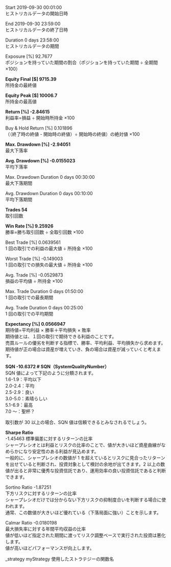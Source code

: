 Start 2019-09-30 00:01:00
</br>
ヒストリカルデータの開始日時

End 2019-09-30 23:59:00
</br>
ヒストリカルデータの終了日時

Duration 0 days 23:58:00
</br>
ヒストリカルデータの期間

Exposure [%] 92.7677
</br>
ポジションを持っていた期間の割合（ポジションを持っていた期間 ÷ 全期間 ×100）

**Equity Final [$] 9715.39**
</br>
所持金の最終値

**Equity Peak [$] 10006.7**
</br>
所持金の最高値

**Return [%] -2.84615**
</br>
利益率=損益 ÷ 開始時所持金 ×100

Buy & Hold Return [%] 0.101896
</br>
（（終了時の終値 - 開始時の終値）÷ 開始時の終値）の絶対値 ×100

**Max. Drawdown [%] -2.94051**
</br>
最大下落率

**Avg. Drawdown [%] -0.0155023**
</br>
平均下落率

Max. Drawdown Duration 0 days 00:30:00
</br>
最大下落期間

Avg. Drawdown Duration 0 days 00:10:00
</br>
平均下落期間

**Trades 54**
</br>
取引回数

**Win Rate [%] 9.25926**
</br>
勝率=勝ち取引回数 ÷ 全取引回数 ×100

Best Trade [%] 0.0639561
</br>
1 回の取引での利益の最大値 ÷ 所持金 ×100

Worst Trade [%] -0.149003
</br>
1 回の取引での損失の最大値 ÷ 所持金 ×100

Avg. Trade [%] -0.0529873
</br>
損益の平均値 ÷ 所持金 ×100

Max. Trade Duration 0 days 01:50:00
</br>
1 回の取引での最長期間

Avg. Trade Duration 0 days 00:25:00
</br>
1 回の取引での平均期間

**Expectancy [%] 0.0566947**
</br>
期待値=平均利益 × 勝率＋平均損失 × 敗率
</br>
期待値とは、１回の取引で期待できる利益のことです。
</br>
売買ルールの優劣を判断する指標で、勝率、平均利益、平均損失から求めます。
</br>
期待値が正の場合は資産が増えていき、負の場合は資産が減っていくと考えます。

**SQN -10.6372 # SQN（SystemQualityNumber）**
</br>
SQN 値によって下記のように分類されます。
</br>
1.6-1.9：平均以下
</br>
2.0-2.4：平均
</br>
2.5-2.9：良い
</br>
3.0-5.0：素晴らしい
</br>
5.1-6.9：最高
</br>
7.0 ～：聖杯？

取引数が 30 以上の場合、SQN 値は信頼できるとみなされるでしょう。

**Sharpe Ratio**
</br>
-1.45463 標準偏差に対するリターンの比率
</br>
シャープレシオとは利益とリスクの比率のことで、値が大きいほど資産曲線がなめらかになり安定性のある利益が見込めます。
</br>
一般的に、シャープレシオの数値が 1 を超えているとリスクに見合ったリターンを出せていると判断され、投資対象として検討の余地が出てきます。2 以上の数値が出ると非常に優秀な投資信託であり、運用効率の良い投資信託であると判断できます。

Sortino Ratio -1.87251
</br>
下方リスクに対するリターンの比率
</br>
シャープレシオだけでは分からない下方リスクの抑制度合いを判断する場合に使われます。
</br>
通常、この数値が大きいほど優れている（下落局面に強い）ことを示します。

Calmar Ratio -0.0180198
</br>
最大損失率に対する年間平均収益の比率
</br>
値が低いほど指定された期間に渡ってリスク調整ベースで実行された投資は悪化します。
</br>
値が高いほどパフォーマンスが向上します。

\_strategy myStrategy 使用したストラテジーの関数名
